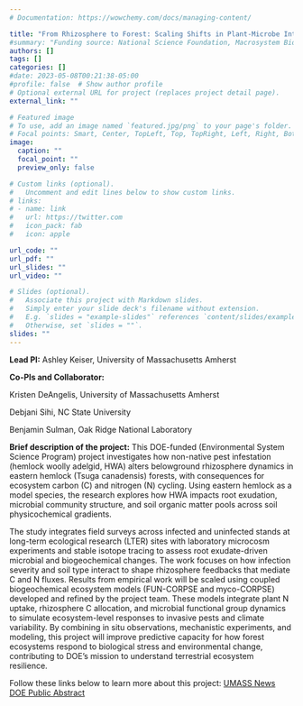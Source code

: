 ```yaml
---
# Documentation: https://wowchemy.com/docs/managing-content/

title: "From Rhizosphere to Forest: Scaling Shifts in Plant-Microbe Interactions in Infected Eastern Hemlocks to Predict Changes in Ecosystem Carbon and Nitrogen Cycling"
#summary: "Funding source: National Science Foundation, Macrosystem Biology and NEON-Enabled Science  (Award #: DEB-2106137)"
authors: []
tags: []
categories: []
#date: 2023-05-08T00:21:38-05:00
#profile: false  # Show author profile
# Optional external URL for project (replaces project detail page).
external_link: ""

# Featured image
# To use, add an image named `featured.jpg/png` to your page's folder.
# Focal points: Smart, Center, TopLeft, Top, TopRight, Left, Right, BottomLeft, Bottom, BottomRight.
image:
  caption: ""
  focal_point: ""
  preview_only: false

# Custom links (optional).
#   Uncomment and edit lines below to show custom links.
# links:
# - name: link
#   url: https://twitter.com
#   icon_pack: fab
#   icon: apple

url_code: ""
url_pdf: ""
url_slides: ""
url_video: ""

# Slides (optional).
#   Associate this project with Markdown slides.
#   Simply enter your slide deck's filename without extension.
#   E.g. `slides = "example-slides"` references `content/slides/example-slides.md`.
#   Otherwise, set `slides = ""`.
slides: ""
---
```

**Lead PI:** Ashley Keiser, University of Massachusetts Amherst

**Co-PIs and Collaborator:**

Kristen DeAngelis, University of Massachusetts Amherst

Debjani Sihi, NC State University

Benjamin Sulman, Oak Ridge National Laboratory

**Brief description of the project:**
This DOE-funded (Environmental System Science Program) project investigates how non-native pest infestation (hemlock woolly adelgid, HWA) alters belowground rhizosphere dynamics in eastern hemlock (Tsuga canadensis) forests, with consequences for ecosystem carbon (C) and nitrogen (N) cycling. Using eastern hemlock as a model species, the research explores how HWA impacts root exudation, microbial community structure, and soil organic matter pools across soil physicochemical gradients.

The study integrates field surveys across infected and uninfected stands at long-term ecological research (LTER) sites with laboratory microcosm experiments and stable isotope tracing to assess root exudate-driven microbial and biogeochemical changes. The work focuses on how infection severity and soil type interact to shape rhizosphere feedbacks that mediate C and N fluxes. Results from empirical work will be scaled using coupled biogeochemical ecosystem models (FUN-CORPSE and myco-CORPSE) developed and refined by the project team. These models integrate plant N uptake, rhizosphere C allocation, and microbial functional group dynamics to simulate ecosystem-level responses to invasive pests and climate variability. By combining in situ observations, mechanistic experiments, and modeling, this project will improve predictive capacity for how forest ecosystems respond to biological stress and environmental change, contributing to DOE’s mission to understand terrestrial ecosystem resilience.

Follow these links below to learn more about this project: 
[UMASS News](https://www.umass.edu/news/article/umass-amherst-scientists-explore-role-soil-and-its-microbes-play-helping-hemlocks)
[DOE Public Abstract](https://pamspublic.science.energy.gov/WebPAMSExternal/Interface/Common/ViewPublicAbstract.aspx?rv=6c0ca414-e552-498f-978d-9fe6ae057498&rtc=24&PRoleId=10)

